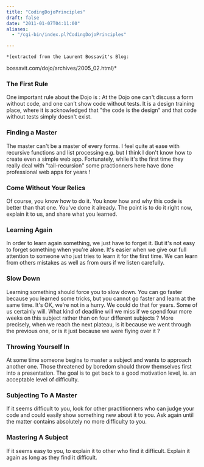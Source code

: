 ```yaml
---
title: "CodingDojoPrinciples"
draft: false
date: "2011-01-07T04:11:00"
aliases:
  - "/cgi-bin/index.pl?CodingDojoPrinciples"

---
```

    *(extracted from the Laurent Bossavit's Blog:
bossavit.com/dojo/archives/2005\_02.html)*

### The First Rule

One important rule about the Dojo is : At the Dojo one can't discuss a
form without code, and one can't show code without tests. It is a design
training place, where it is acknowledged that "the code is the design"
and that code without tests simply doesn't exist.

### Finding a Master

The master can't be a master of every forms. I feel quite at ease with
recursive functions and list processing e.g. but I think I don't know
how to create even a simple web app. Fortunately, while it's the first
time they really deal with "tail-recursion" some practionners here have
done professional web apps for years !

### Come Without Your Relics

Of course, you know how to do it. You know how and why this code is
better than that one. You've done it already. The point is to do it
right now, explain it to us, and share what you learned.

### Learning Again

In order to learn again something, we just have to forget it. But it's
not easy to forget something when you're alone. It's easier when we give
our full attention to someone who just tries to learn it for the first
time. We can learn from others mistakes as well as from ours if we
listen carefully.

### Slow Down

Learning something should force you to slow down. You can go faster
because you learned some tricks, but you cannot go faster and learn at
the same time. It's OK, we're not in a hurry. We could do that for
years. Some of us certainly will. What kind of deadline will we miss if
we spend four more weeks on this subject rather than on four different
subjects ? More precisely, when we reach the next plateau, is it because
we went through the previous one, or is it just because we were flying
over it ?

### Throwing Yourself In

At some time someone begins to master a subject and wants to approach
another one. Those threatened by boredom should throw themselves first
into a presentation. The goal is to get back to a good motivation level,
ie. an acceptable level of difficulty.

### Subjecting To A Master

If it seems difficult to you, look for other practitionners who can
judge your code and could easily show something new about it to you. Ask
again until the matter contains absolutely no more difficulty to you.

### Mastering A Subject

If it seems easy to you, to explain it to other who find it difficult.
Explain it again as long as they find it difficult.
